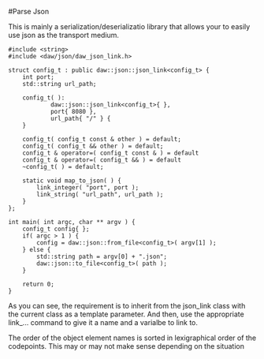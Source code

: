 #Parse Json

This is mainly a serialization/deserializatio library that allows your to easily use json as the transport medium.

```
#include <string>
#include <daw/json/daw_json_link.h>

struct config_t : public daw::json::json_link<config_t> {
	int port;
	std::string url_path;

	config_t( ):
			daw::json::json_link<config_t>{ },
			port{ 8080 },
			url_path{ "/" } {
	}

	config_t( config_t const & other ) = default;
	config_t( config_t && other ) = default;
	config_t & operator=( config_t const & ) = default
	config_t & operator=( config_t && ) = default
	~config_t( ) = default;
	
	static void map_to_json( ) {
		link_integer( "port", port );
		link_string( "url_path", url_path );
	}
};

int main( int argc, char ** argv ) {
	config_t config{ };
	if( argc > 1 ) {
		config = daw::json::from_file<config_t>( argv[1] );
	} else {
		std::string path = argv[0] + ".json";
		daw::json::to_file<config_t>( path );
	}

	return 0;
}

```

As you can see, the requirement is to inherit from the json_link class with the current class as a template parameter.  And then, use the appropriate link_... command to give it a name and a varialbe to link to.


The order of the object element names is sorted in lexigraphical order of the codepoints.  This may or may not make sense depending on the situation 

